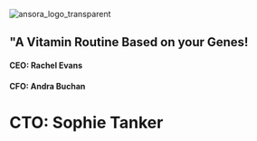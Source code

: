![ansora_logo_transparent](https://github.com/andrabuchan/ansora/assets/91843821/2f4f6453-ec15-42e1-96c3-38ec902505a7)
<p align="center"><h2>"A Vitamin Routine Based on your Genes!</h2></p>

#### CEO: Rachel Evans

#### CFO: Andra Buchan

# CTO: Sophie Tanker
</p>
